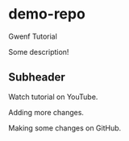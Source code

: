 # demo-repo
Gwenf Tutorial 

Some description!

## Subheader

Watch tutorial on YouTube.

Adding more changes.

Making some changes on GitHub.
